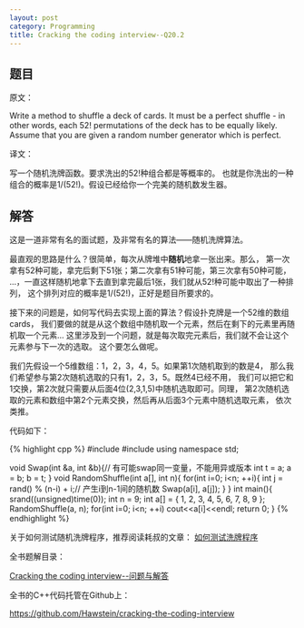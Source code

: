 ```yaml
---
layout: post
category: Programming
title: Cracking the coding interview--Q20.2
---
```


## 题目

原文：

Write a method to shuffle a deck of cards. It must be a perfect 
shuffle - in other words, each 52! permutations of the deck has to 
be equally likely. Assume that you are given a random number 
generator which is perfect.

译文：

写一个随机洗牌函数。要求洗出的52!种组合都是等概率的。
也就是你洗出的一种组合的概率是1/(52!)。假设已经给你一个完美的随机数发生器。

## 解答

这是一道非常有名的面试题，及非常有名的算法——随机洗牌算法。

最直观的思路是什么？很简单，每次从牌堆中**随机**地拿一张出来。那么，
第一次拿有52种可能，拿完后剩下51张；第二次拿有51种可能，第三次拿有50种可能，
...，一直这样随机地拿下去直到拿完最后1张，我们就从52!种可能中取出了一种排列，
这个排列对应的概率是1/(52!)，正好是题目所要求的。

接下来的问题是，如何写代码去实现上面的算法？假设扑克牌是一个52维的数组cards，
我们要做的就是从这个数组中随机取一个元素，然后在剩下的元素里再随机取一个元素...
这里涉及到一个问题，就是每次取完元素后，我们就不会让这个元素参与下一次的选取。
这个要怎么做呢。

我们先假设一个5维数组：1，2，3，4，5。如果第1次随机取到的数是4，
那么我们希望参与第2次随机选取的只有1，2，3，5。既然4已经不用，
我们可以把它和1交换，第2次就只需要从后面4位(2,3,1,5)中随机选取即可。同理，
第2次随机选取的元素和数组中第2个元素交换，然后再从后面3个元素中随机选取元素，
依次类推。

代码如下：

{% highlight cpp %}
#include <iostream>
#include <cstdlib>
using namespace std;

void Swap(int &a, int &b){// 有可能swap同一变量，不能用异或版本
    int t = a;
    a = b;
    b = t;
}
void RandomShuffle(int a[], int n){
    for(int i=0; i<n; ++i){
        int j = rand() % (n-i) + i;// 产生i到n-1间的随机数
        Swap(a[i], a[j]);
    }
}
int main(){
    srand((unsigned)time(0));
    int n = 9;
    int a[] = {
        1, 2, 3, 4, 5, 6, 7, 8, 9
    };
    RandomShuffle(a, n);
    for(int i=0; i<n; ++i)
        cout<<a[i]<<endl;
    return 0;
}
{% endhighlight %}

关于如何测试随机洗牌程序，推荐阅读耗叔的文章：
[如何测试洗牌程序](http://coolshell.cn/articles/8593.html)


全书题解目录：

[Cracking the coding interview--问题与解答](/posts/ctci-solutions-contents.html)

全书的C++代码托管在Github上：

<https://github.com/Hawstein/cracking-the-coding-interview>
